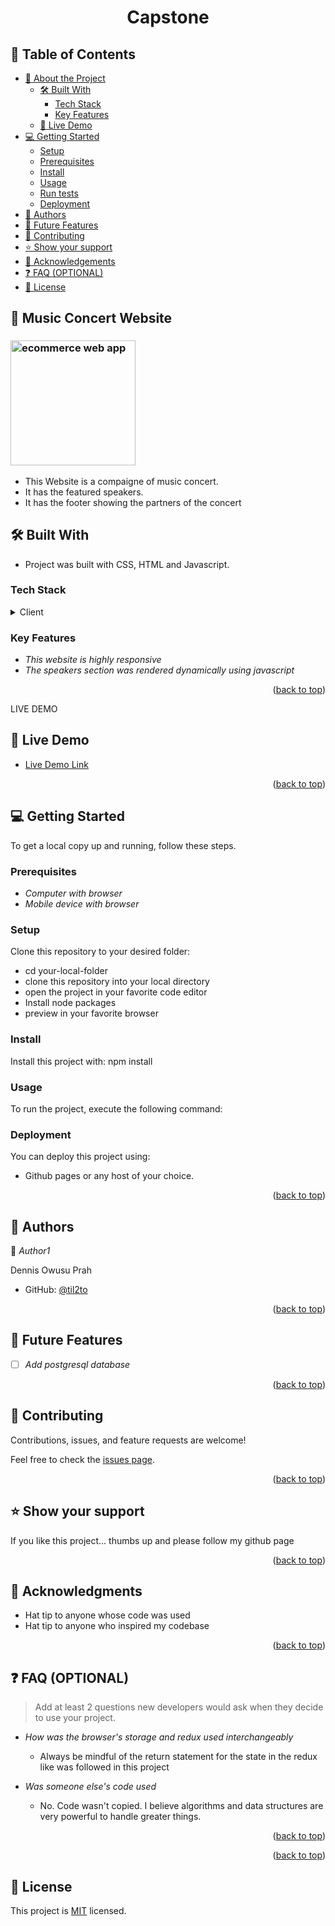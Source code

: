 <div align="center">
  <h1><b>Capstone</b></h1>
</div>

<!-- TABLE OF CONTENTS -->

## 📗 Table of Contents

- [📖 About the Project](#about-project)
  - [🛠 Built With](#built-with)
    - [Tech Stack](#tech-stack)
    - [Key Features](#key-features)
  - [🚀 Live Demo](#live-demo)
- [💻 Getting Started](#getting-started)
  - [Setup](#setup)
  - [Prerequisites](#prerequisites)
  - [Install](#install)
  - [Usage](#usage)
  - [Run tests](#run-tests)
  - [Deployment](#triangular_flag_on_post-deployment)
- [👥 Authors](#authors)
- [🔭 Future Features](#future-features)
- [🤝 Contributing](#contributing)
- [⭐️ Show your support](#support)
- [🙏 Acknowledgements](#acknowledgements)
- [❓ FAQ (OPTIONAL)](#faq)
- [📝 License](#license)

<!-- PROJECT DESCRIPTION -->

## 📖 Music Concert Website

<div>
  <h3><img src="featured-image.png" alt="ecommerce web app" height="200px"></h3>
</div>

* This Website is a compaigne of music concert. 
* It has the featured speakers. 
* It has the footer showing the partners of the concert

## 🛠 Built With <a name="built-with"></a>

* Project was built with CSS, HTML and Javascript.

### Tech Stack <a name="tech-stack"></a>

<details>
  <summary>Client</summary>
  <ul>
    <li><a href="https://reactjs.org/">CSS</a></li>
    <li><a href="https://redux.js.org/">Javascript</a></li>
    <li><a href="https://redux.js.org/">HTML</a></li>
  </ul>
</details>

<!-- Features -->

### Key Features <a name="key-features"></a>

- *This website is highly responsive*
- *The speakers section was rendered dynamically using javascript*

<p align="right">(<a href="#readme-top">back to top</a>)</p>

LIVE DEMO

## 🚀 Live Demo <a name="live-demo"></a>

- [Live Demo Link](https://til2to.github.io/Capstone-I/index.html)

<p align="right">(<a href="#readme-top">back to top</a>)</p>

<!-- GETTING STARTED -->

## 💻 Getting Started <a name="getting-started"></a>

To get a local copy up and running, follow these steps.

### Prerequisites

<!-- In order to run this project you need: -->

- *Computer with browser*
- *Mobile device with browser*


### Setup

Clone this repository to your desired folder:

- cd your-local-folder
- clone this repository into your local directory
- open the project in your favorite code editor
- Install node packages 
- preview in your favorite browser


### Install

Install this project with: npm install

### Usage

To run the project, execute the following command:

### Deployment

You can deploy this project using: 

- Github pages or any host of your choice.

<p align="right">(<a href="#readme-top">back to top</a>)</p>

<!-- AUTHORS -->

## 👥 Authors <a name="authors"></a>

👤 *Author1*

Dennis Owusu Prah

- GitHub: [@til2to](https://github.com/til2to)

<p align="right">(<a href="#readme-top">back to top</a>)</p>

<!-- FUTURE FEATURES -->

## 🔭 Future Features <a name="future-features"></a>

- [ ] *Add postgresql database*

<p align="right">(<a href="#readme-top">back to top</a>)</p>

<!-- CONTRIBUTING -->

## 🤝 Contributing <a name="contributing"></a>

Contributions, issues, and feature requests are welcome!

Feel free to check the [issues page](../../issues/).

<p align="right">(<a href="#readme-top">back to top</a>)</p>

<!-- SUPPORT -->

## ⭐️ Show your support <a name="support"></a>

If you like this project... thumbs up and please follow my github page

<p align="right">(<a href="#readme-top">back to top</a>)</p>

<!-- ACKNOWLEDGEMENTS -->

## 🙏 Acknowledgments <a name="acknowledgements"></a>

- Hat tip to anyone whose code was used
- Hat tip to anyone who inspired my codebase

<p align="right">(<a href="#readme-top">back to top</a>)</p>

<!-- FAQ (optional) -->

## ❓ FAQ (OPTIONAL) <a name="faq"></a>

> Add at least 2 questions new developers would ask when they decide to use your project.

- *How was the browser's storage and redux used interchangeably*

  - Always be mindful of the return statement for the state in the redux like was followed in this project

- *Was someone else's code used*

  - No. Code wasn't copied. I believe algorithms and data structures are very powerful to handle greater things. 
  

<p align="right">(<a href="#readme-top">back to top</a>)</p>

<!-- LICENSE -->

<p align="right">(<a href="#readme-top">back to top</a>)</p>

## 📝 License

This project is [MIT](https://choosealicense.com/licenses/mit/) licensed.
